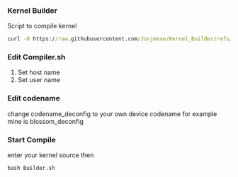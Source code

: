 ### Kernel Builder
Script to compile kernel 
```cmd
curl -O https://raw.githubusercontent.com/Jonjeexe/Kernel_Builder/refs/heads/main/Builder.sh
```

### Edit Compiler.sh
1. Set host name 
2. Set user name

### Edit codename
change codename_deconfig to your own device codename for example
mine is blossom_deconfig

### Start Compile
enter your kernel source then 
```cmd
bash Builder.sh
```

